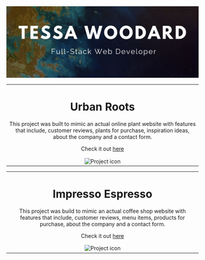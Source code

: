 <img src="https://github.com/tessa-woodard/tessa-woodard/blob/main/cover-photo.png?raw=true" />

<table align="center"><tr><td align="center" width="9999">

# Urban Roots

This project was built to mimic an actual online plant website with features that include, customer reviews, plants for purchase, inspiration ideas, about the company and a contact form.

Check it out [here](https://urban-roots.netlify.app/)

<img src="https://github.com/tessa-woodard/tessa-woodard/blob/main/urban-roots.png?raw=true" align="center" width="750" alt="Project icon">

</td></tr></table>

<table align="center"><tr><td align="center" width="9999">

# Impresso Espresso

This project was build to mimic an actual coffee shop website with features that include, customer reviews, menu items, products for purchase, about the company and a contact form.

Check it out [here](https://impresso-expresso.netlify.app/)

<img src="https://github.com/tessa-woodard/tessa-woodard/blob/main/impresso-espresso.png?raw=true" align="center" width="750" alt="Project icon">

</td></tr></table>
